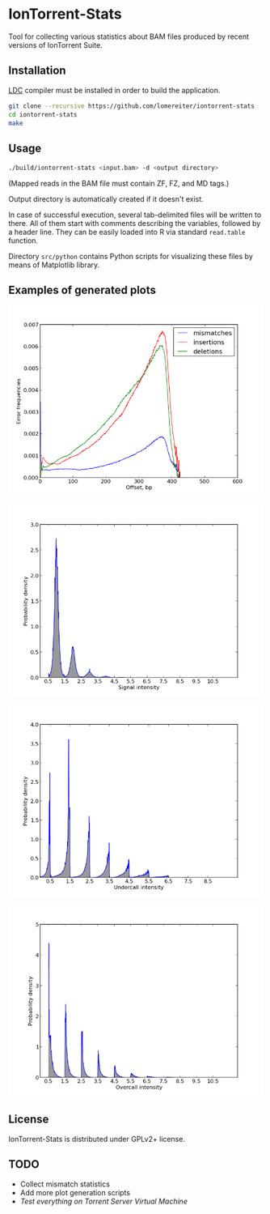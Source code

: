 IonTorrent-Stats
================

Tool for collecting various statistics about BAM files produced by
recent versions of IonTorrent Suite.

## Installation

[LDC](https://github.com/ldc-developers/ldc/downloads) compiler must be installed in order to build the application.

```sh
git clone --recursive https://github.com/lomereiter/iontorrent-stats
cd iontorrent-stats
make
```

## Usage

```sh
./build/iontorrent-stats <input.bam> -d <output directory>
```
(Mapped reads in the BAM file must contain ZF, FZ, and MD tags.)

Output directory is automatically created if it doesn't exist.

In case of successful execution, several tab-delimited files will be
written to there. All of them start with comments describing the variables,
followed by a header line. They can be easily loaded into R via standard
`read.table` function.

Directory `src/python` contains Python scripts for visualizing these
files by means of Matplotlib library. 

## Examples of generated plots

![Error frequency along the read](https://github.com/lomereiter/iontorrent-stats/raw/gh-pages/example_plots/error_frequencies.png)

![Call signal intensity distribution](https://github.com/lomereiter/iontorrent-stats/raw/gh-pages/example_plots/intensities.png)

![Undercall signal intensity distribution](https://github.com/lomereiter/iontorrent-stats/raw/gh-pages/example_plots/undercalls.png)

![Overcall signal intensity distribution](https://github.com/lomereiter/iontorrent-stats/raw/gh-pages/example_plots/overcalls.png)

## License

IonTorrent-Stats is distributed under GPLv2+ license.

## TODO

* Collect mismatch statistics
* Add more plot generation scripts
* _Test everything on Torrent Server Virtual Machine_
